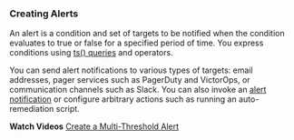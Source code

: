 ### Creating Alerts

An alert is a condition and set of targets to be notified when the condition evaluates to true or false for a specified
period of time. You express conditions using [ts() queries](https://docs.wavefront.com/query_language_getting_started.html) and
operators.

You can send alert notifications to various types of targets: email addresses, pager services such as
PagerDuty and VictorOps, or communication channels such as Slack. You can also invoke an [alert notification](https://docs.wavefront.com/webhooks_alert_notification.html) or configure arbitrary actions such as running an auto-remediation script.

**Watch Videos**
[Create a Multi-Threshold Alert](https://youtu.be/qWBP6PrkUrU)
